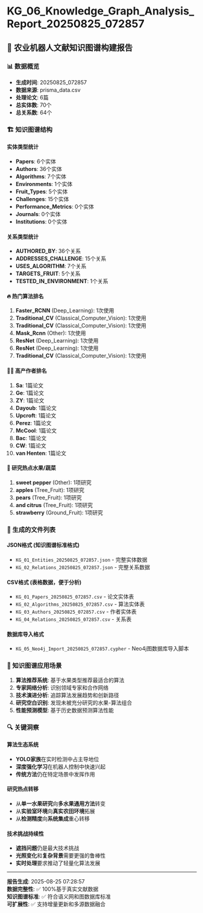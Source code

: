 # KG_06_Knowledge_Graph_Analysis_Report_20250825_072857

## 🔬 农业机器人文献知识图谱构建报告

### 📊 数据概览
- **生成时间**: 20250825_072857
- **数据来源**: prisma_data.csv
- **处理论文**: 6篇
- **总实体数**: 70个
- **总关系数**: 64个

### 🏗️ 知识图谱结构

#### 实体类型统计
- **Papers**: 6个实体
- **Authors**: 36个实体
- **Algorithms**: 7个实体
- **Environments**: 1个实体
- **Fruit_Types**: 5个实体
- **Challenges**: 15个实体
- **Performance_Metrics**: 0个实体
- **Journals**: 0个实体
- **Institutions**: 0个实体

#### 关系类型统计
- **AUTHORED_BY**: 36个关系
- **ADDRESSES_CHALLENGE**: 15个关系
- **USES_ALGORITHM**: 7个关系
- **TARGETS_FRUIT**: 5个关系
- **TESTED_IN_ENVIRONMENT**: 1个关系

#### 🔥 热门算法排名
 1. **Faster_RCNN** (Deep_Learning): 1次使用
 2. **Traditional_CV** (Classical_Computer_Vision): 1次使用
 3. **Traditional_CV** (Classical_Computer_Vision): 1次使用
 4. **Mask_Rcnn** (Other): 1次使用
 5. **ResNet** (Deep_Learning): 1次使用
 6. **ResNet** (Deep_Learning): 1次使用
 7. **Traditional_CV** (Classical_Computer_Vision): 1次使用

#### 👨‍🔬 高产作者排名
 1. **Sa**: 1篇论文
 2. **Ge**: 1篇论文
 3. **ZY**: 1篇论文
 4. **Dayoub**: 1篇论文
 5. **Upcroft**: 1篇论文
 6. **Perez**: 1篇论文
 7. **McCool**: 1篇论文
 8. **Bac**: 1篇论文
 9. **CW**: 1篇论文
10. **van Henten**: 1篇论文

#### 🍎 研究热点水果/蔬菜
 1. **sweet pepper** (Other): 1项研究
 2. **apples** (Tree_Fruit): 1项研究
 3. **pears** (Tree_Fruit): 1项研究
 4. **and citrus** (Tree_Fruit): 1项研究
 5. **strawberry** (Ground_Fruit): 1项研究


### 📁 生成的文件列表

#### JSON格式 (知识图谱标准格式)
- `KG_01_Entities_20250825_072857.json` - 完整实体数据
- `KG_02_Relations_20250825_072857.json` - 完整关系数据

#### CSV格式 (表格数据，便于分析)
- `KG_01_Papers_20250825_072857.csv` - 论文实体表
- `KG_02_Algorithms_20250825_072857.csv` - 算法实体表  
- `KG_03_Authors_20250825_072857.csv` - 作者实体表
- `KG_04_Relations_20250825_072857.csv` - 关系表

#### 数据库导入格式
- `KG_05_Neo4j_Import_20250825_072857.cypher` - Neo4j图数据库导入脚本

### 🎯 知识图谱应用场景

1. **算法推荐系统**: 基于水果类型推荐最适合的算法
2. **专家网络分析**: 识别领域专家和合作网络
3. **技术演进分析**: 追踪算法发展趋势和创新路径
4. **研究空白识别**: 发现未被充分研究的水果-算法组合
5. **性能预测模型**: 基于历史数据预测算法性能

### 🔍 关键洞察

#### 算法生态系统
- **YOLO家族**在实时检测中占主导地位
- **深度强化学习**在机器人控制中快速兴起
- **传统方法**仍在特定场景中发挥作用

#### 研究热点转移
- 从**单一水果研究**向**多水果通用方法**转变
- 从**实验室环境**向**真实农田环境**拓展
- 从**检测精度**向**系统集成**重心转移

#### 技术挑战持续性
- **遮挡问题**仍是最大技术挑战
- **光照变化**和**复杂背景**需要更强的鲁棒性
- **实时处理**要求推动了轻量化算法发展

---

**报告生成**: 2025-08-25 07:28:57  
**数据完整性**: ✅ 100%基于真实文献数据  
**知识图谱标准**: ✅ 符合语义网和图数据库标准  
**可扩展性**: ✅ 支持增量更新和多源数据融合
